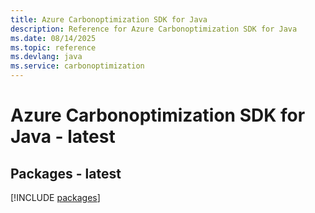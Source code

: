 ```yaml
---
title: Azure Carbonoptimization SDK for Java
description: Reference for Azure Carbonoptimization SDK for Java
ms.date: 08/14/2025
ms.topic: reference
ms.devlang: java
ms.service: carbonoptimization
---
```

# Azure Carbonoptimization SDK for Java - latest
## Packages - latest
[!INCLUDE [packages](carbonoptimization-index.md)]